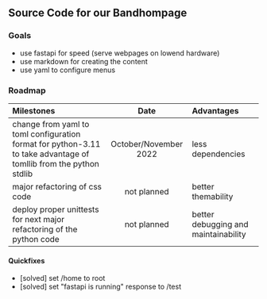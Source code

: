 
## Source Code for our Bandhompage

### Goals

* use fastapi for speed (serve webpages on lowend hardware)
* use markdown for creating the content
* use yaml to configure menus


### Roadmap 
| Milestones                                                                                                        | Date                  | Advantages                           |
| :-                                                                                                                | :-:                   | :-                                   |
| change from yaml to toml configuration format for python-3.11 to take advantage of tomllib from the python stdlib | October/November 2022 | less dependencies                    |
| major refactoring of css code                                                                                     | not planned           | better themability                   |
| deploy proper unittests for next major refactoring of the python code                                             | not planned           | better debugging and maintainability |
   
#### Quickfixes
  - [solved] set /home to root
  - [solved] set "fastapi is running" response to /test


